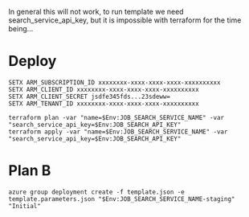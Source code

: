 In general this will not work, to run template we need search_service_api_key, but it is impossible with terraform for the time being...

# Deploy

    SETX ARM_SUBSCRIPTION_ID xxxxxxxx-xxxx-xxxx-xxxx-xxxxxxxxxx
    SETX ARM_CLIENT_ID xxxxxxxx-xxxx-xxxx-xxxx-xxxxxxxxxx
    SETX ARM_CLIENT_SECRET jsdfe345fds...23sdeww=
    SETX ARM_TENANT_ID xxxxxxxx-xxxx-xxxx-xxxx-xxxxxxxxxx

    terraform plan -var "name=$Env:JOB_SEARCH_SERVICE_NAME" -var "search_service_api_key=$Env:JOB_SEARCH_API_KEY"
    terraform apply -var "name=$Env:JOB_SEARCH_SERVICE_NAME" -var "search_service_api_key=$Env:JOB_SEARCH_API_KEY"


# Plan B

    azure group deployment create -f template.json -e template.parameters.json "$Env:JOB_SEARCH_SERVICE_NAME-staging" "Initial"
